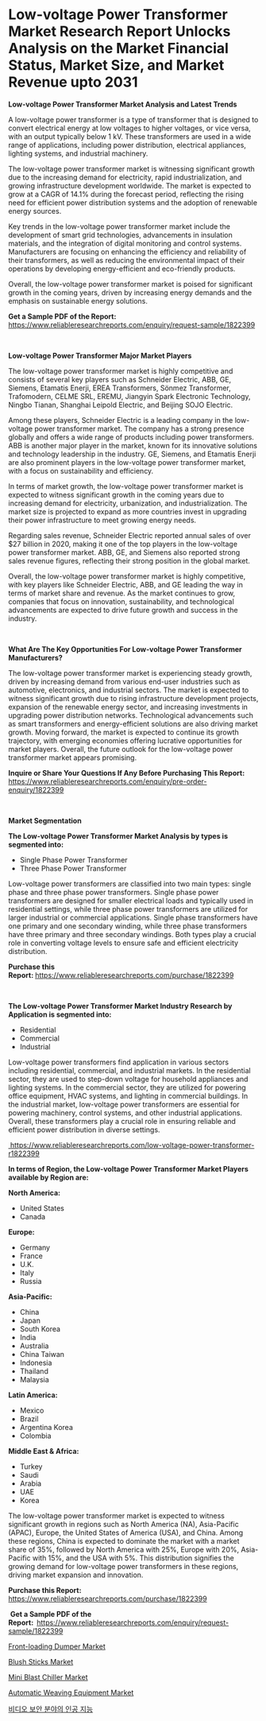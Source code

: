 <p><h1>Low-voltage Power Transformer Market Research Report Unlocks Analysis on the Market Financial Status, Market Size, and Market Revenue upto 2031</h1></p><p><strong>Low-voltage Power Transformer Market Analysis and Latest Trends</strong></p>
<p><p>A low-voltage power transformer is a type of transformer that is designed to convert electrical energy at low voltages to higher voltages, or vice versa, with an output typically below 1 kV. These transformers are used in a wide range of applications, including power distribution, electrical appliances, lighting systems, and industrial machinery.</p><p>The low-voltage power transformer market is witnessing significant growth due to the increasing demand for electricity, rapid industrialization, and growing infrastructure development worldwide. The market is expected to grow at a CAGR of 14.1% during the forecast period, reflecting the rising need for efficient power distribution systems and the adoption of renewable energy sources.</p><p>Key trends in the low-voltage power transformer market include the development of smart grid technologies, advancements in insulation materials, and the integration of digital monitoring and control systems. Manufacturers are focusing on enhancing the efficiency and reliability of their transformers, as well as reducing the environmental impact of their operations by developing energy-efficient and eco-friendly products.</p><p>Overall, the low-voltage power transformer market is poised for significant growth in the coming years, driven by increasing energy demands and the emphasis on sustainable energy solutions.</p></p>
<p><strong>Get a Sample PDF of the Report:&nbsp;</strong> <a href="https://www.reliableresearchreports.com/enquiry/request-sample/1822399">https://www.reliableresearchreports.com/enquiry/request-sample/1822399</a></p>
<p>&nbsp;</p>
<p><strong>Low-voltage Power Transformer Major Market Players</strong></p>
<p><p>The low-voltage power transformer market is highly competitive and consists of several key players such as Schneider Electric, ABB, GE, Siemens, Etamatis Enerji, EREA Transformers, Sönmez Transformer, Trafomodern, CELME SRL, EREMU, Jiangyin Spark Electronic Technology, Ningbo Tianan, Shanghai Leipold Electric, and Beijing SOJO Electric. </p><p>Among these players, Schneider Electric is a leading company in the low-voltage power transformer market. The company has a strong presence globally and offers a wide range of products including power transformers. ABB is another major player in the market, known for its innovative solutions and technology leadership in the industry. GE, Siemens, and Etamatis Enerji are also prominent players in the low-voltage power transformer market, with a focus on sustainability and efficiency.</p><p>In terms of market growth, the low-voltage power transformer market is expected to witness significant growth in the coming years due to increasing demand for electricity, urbanization, and industrialization. The market size is projected to expand as more countries invest in upgrading their power infrastructure to meet growing energy needs.</p><p>Regarding sales revenue, Schneider Electric reported annual sales of over $27 billion in 2020, making it one of the top players in the low-voltage power transformer market. ABB, GE, and Siemens also reported strong sales revenue figures, reflecting their strong position in the global market.</p><p>Overall, the low-voltage power transformer market is highly competitive, with key players like Schneider Electric, ABB, and GE leading the way in terms of market share and revenue. As the market continues to grow, companies that focus on innovation, sustainability, and technological advancements are expected to drive future growth and success in the industry.</p></p>
<p>&nbsp;</p>
<p><strong>What Are The Key Opportunities For Low-voltage Power Transformer Manufacturers?</strong></p>
<p><p>The low-voltage power transformer market is experiencing steady growth, driven by increasing demand from various end-user industries such as automotive, electronics, and industrial sectors. The market is expected to witness significant growth due to rising infrastructure development projects, expansion of the renewable energy sector, and increasing investments in upgrading power distribution networks. Technological advancements such as smart transformers and energy-efficient solutions are also driving market growth. Moving forward, the market is expected to continue its growth trajectory, with emerging economies offering lucrative opportunities for market players. Overall, the future outlook for the low-voltage power transformer market appears promising.</p></p>
<p><strong>Inquire or Share Your Questions If Any Before Purchasing This Report:</strong> <a href="https://www.reliableresearchreports.com/enquiry/pre-order-enquiry/1822399">https://www.reliableresearchreports.com/enquiry/pre-order-enquiry/1822399</a></p>
<p>&nbsp;</p>
<p><strong>Market Segmentation</strong></p>
<p><strong>The Low-voltage Power Transformer Market Analysis by types is segmented into:</strong></p>
<p><ul><li>Single Phase Power Transformer</li><li>Three Phase Power Transformer</li></ul></p>
<p><p>Low-voltage power transformers are classified into two main types: single phase and three phase power transformers. Single phase power transformers are designed for smaller electrical loads and typically used in residential settings, while three phase power transformers are utilized for larger industrial or commercial applications. Single phase transformers have one primary and one secondary winding, while three phase transformers have three primary and three secondary windings. Both types play a crucial role in converting voltage levels to ensure safe and efficient electricity distribution.</p></p>
<p><strong>Purchase this Report:&nbsp;</strong><a href="https://www.reliableresearchreports.com/purchase/1822399">https://www.reliableresearchreports.com/purchase/1822399</a></p>
<p>&nbsp;</p>
<p><strong>The Low-voltage Power Transformer Market Industry Research by Application is segmented into:</strong></p>
<p><ul><li>Residential</li><li>Commercial</li><li>Industrial</li></ul></p>
<p><p>Low-voltage power transformers find application in various sectors including residential, commercial, and industrial markets. In the residential sector, they are used to step-down voltage for household appliances and lighting systems. In the commercial sector, they are utilized for powering office equipment, HVAC systems, and lighting in commercial buildings. In the industrial market, low-voltage power transformers are essential for powering machinery, control systems, and other industrial applications. Overall, these transformers play a crucial role in ensuring reliable and efficient power distribution in diverse settings.</p></p>
<p><a href="https://www.reliableresearchreports.com/low-voltage-power-transformer-r1822399">&nbsp;https://www.reliableresearchreports.com/low-voltage-power-transformer-r1822399</a></p>
<p><strong>In terms of Region, the Low-voltage Power Transformer Market Players available by Region are:</strong></p>
<p>
    <p> <strong> North America: </strong>
        <ul>
            <li>United States</li>
            <li>Canada</li>
        </ul>
        </p> 
    <p> <strong> Europe: </strong>
        <ul>
            <li>Germany</li>
            <li>France</li>
            <li>U.K.</li>
            <li>Italy</li>
            <li>Russia</li>
        </ul>
        </p> 
    <p> <strong> Asia-Pacific: </strong>
        <ul>
            <li>China</li>
            <li>Japan</li>
            <li>South Korea</li>
            <li>India</li>
            <li>Australia</li>
            <li>China Taiwan</li>
            <li>Indonesia</li>
            <li>Thailand</li>
            <li>Malaysia</li>
        </ul>
        </p> 
    <p> <strong> Latin America: </strong>
        <ul>
            <li>Mexico</li>
            <li>Brazil</li>
            <li>Argentina Korea</li>
            <li>Colombia</li>
        </ul>
        </p> 
    <p> <strong> Middle East & Africa: </strong>
        <ul>
            <li>Turkey</li>
            <li>Saudi</li>
            <li>Arabia</li>
            <li>UAE</li>
            <li>Korea</li>
        </ul>
    </p>
    </p>
<p><p>The low-voltage power transformer market is expected to witness significant growth in regions such as North America (NA), Asia-Pacific (APAC), Europe, the United States of America (USA), and China. Among these regions, China is expected to dominate the market with a market share of 35%, followed by North America with 25%, Europe with 20%, Asia-Pacific with 15%, and the USA with 5%. This distribution signifies the growing demand for low-voltage power transformers in these regions, driving market expansion and innovation.</p></p>
<p><strong>Purchase this Report: </strong><a href="https://www.reliableresearchreports.com/purchase/1822399">https://www.reliableresearchreports.com/purchase/1822399</a></p>
<p>&nbsp;<strong>Get a Sample PDF of the Report:&nbsp;&nbsp;</strong><a href="https://www.reliableresearchreports.com/enquiry/request-sample/1822399">https://www.reliableresearchreports.com/enquiry/request-sample/1822399</a></p>
<p><strong></strong></p>
<p><p><a href="https://github.com/mancsybtousav/Market-Research-Report-List-3/blob/main/front-loading-dumper-market.md">Front-loading Dumper Market</a></p><p><a href="https://medium.com/@stevenlane654/blush-sticks-market-research-report-market-forecast-and-growth-prospects-with-a-steady-cagr-of-14-4-6c0a11c3df34">Blush Sticks Market</a></p><p><a href="https://medium.com/@sloanlkins7856/global-mini-blast-chiller-market-by-product-type-by-application-by-region-and-companies-1da51c3d8876">Mini Blast Chiller Market</a></p><p><a href="https://github.com/maudAbbott7/Market-Research-Report-List-2/blob/main/automatic-weaving-equipment-market.md">Automatic Weaving Equipment Market</a></p><p><a href="https://github.com/jimahmed0511/Market-Research-Report-List-2/blob/main/733852970676.md">비디오 보안 분야의 인공 지능</a></p></p>